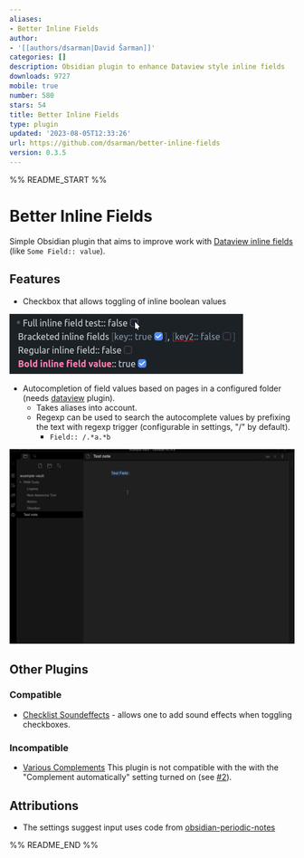 ```yaml
---
aliases:
- Better Inline Fields
author:
- '[[authors/dsarman|David Šarman]]'
categories: []
description: Obsidian plugin to enhance Dataview style inline fields
downloads: 9727
mobile: true
number: 580
stars: 54
title: Better Inline Fields
type: plugin
updated: '2023-08-05T12:33:26'
url: https://github.com/dsarman/better-inline-fields
version: 0.3.5
---
```


%% README_START %%

# Better Inline Fields
Simple Obsidian plugin that aims to improve work with [Dataview inline fields](https://blacksmithgu.github.io/obsidian-dataview/data-annotation/) (like `Some Field:: value`).

## Features
- Checkbox that allows toggling of inline boolean values

![Checkboxes](https://raw.githubusercontent.com/dsarman/better-inline-fields/master/imgs/checkboxes.gif)

- Autocompletion of field values based on pages in a configured folder (needs [dataview](https://github.com/blacksmithgu/obsidian-dataview) plugin).
  - Takes aliases into account.
  - Regexp can be used to search the autocomplete values by prefixing the text with regexp trigger (configurable in settings, "/" by default).
    - `Field:: /.*a.*b` 

![Pages Autocomplete](https://raw.githubusercontent.com/dsarman/better-inline-fields/master/imgs/field-autocomplete.gif)

## Other Plugins
### Compatible
- [Checklist Soundeffects](https://github.com/sfdrada/Checklist-Soundeffect) - allows one to add sound effects when toggling checkboxes.
### Incompatible
- [Various Complements](https://tadashi-aikawa.github.io/docs-obsidian-various-complements-plugin/) This plugin is not compatible with the with the "Complement automatically" setting turned on (see [#2](https://github.com/dsarman/better-inline-fields/issues/2)).

## Attributions
- The settings suggest input uses code from [obsidian-periodic-notes](https://github.com/liamcain/obsidian-periodic-notes)


%% README_END %%